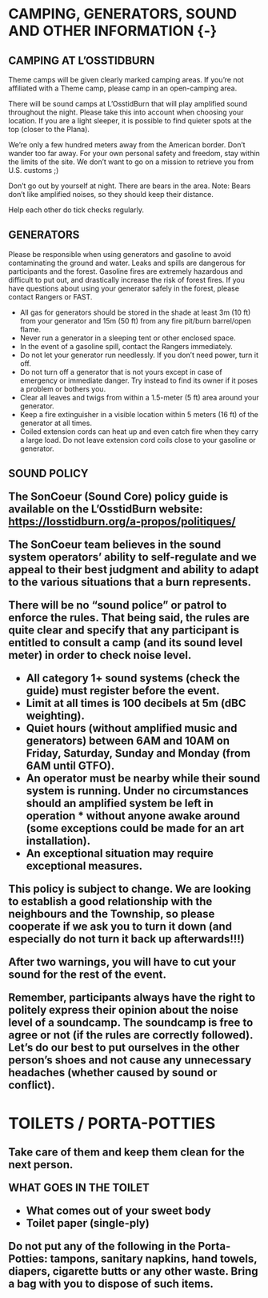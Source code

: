# CAMPING, GENERATORS, SOUND AND OTHER INFORMATION {-}

<h2><span>CAMPING AT L’OSSTIDBURN</span></h2> 


Theme camps will be given clearly marked camping areas. If you’re not affiliated with a Theme camp, please camp in an open-camping area.

There will be sound camps at L’OsstidBurn that will play amplified sound throughout the night. Please take this into account when choosing your location. If you are a light sleeper, it is possible to find quieter spots at the top (closer to the Plana).

We’re only a few hundred meters away from the American border. Don’t wander too far away. For your own personal safety and freedom, stay within the limits of the site. We don’t want to go on a mission to retrieve you from U.S. customs ;)

Don’t go out by yourself at night. There are bears in the area. Note: Bears don’t like amplified noises, so they should keep their distance.

Help each other do tick checks regularly.



<h2><span> GENERATORS </span></h2>


Please be responsible when using generators and gasoline to avoid contaminating the ground and water. Leaks and spills are dangerous for participants and the forest. Gasoline fires are extremely hazardous and difficult to put out, and drastically increase the risk of forest fires. If you have questions about using your generator safely in the forest, please contact Rangers or FAST.

* All gas for generators should be stored in the shade at least 3m (10 ft) from your generator and 15m (50 ft) from any fire pit/burn barrel/open flame.  
* Never run a generator in a sleeping tent or other enclosed space.
* In the event of a gasoline spill, contact the Rangers immediately.
* Do not let your generator run needlessly. If you don’t need power, turn it off.
* Do not turn off a generator that is not yours except in case of emergency or immediate danger. Try instead to find its owner if it poses a problem or bothers you.
* Clear all leaves and twigs from within a 1.5-meter (5 ft) area around your generator.
* Keep a fire extinguisher in a visible location within 5 meters (16 ft) of the generator at all times. 
* Coiled extension cords can heat up and even catch fire when they carry a large load. Do not leave extension cord coils close to your gasoline or generator.



<h2><span> SOUND POLICY 

The SonCoeur (Sound Core) policy guide is available on the L’OsstidBurn website:
https://losstidburn.org/a-propos/politiques/ 

The SonCoeur team believes in the sound system operators’ ability to self-regulate and we appeal to their best judgment and ability to adapt to the various situations that a burn represents.

There will be no “sound police” or patrol to enforce the rules. That being said, the rules are quite clear and specify that any participant is entitled to consult a camp (and its sound level meter) in order to check noise level.
 

* All category 1+ sound systems (check the guide) must register before the event.
* Limit at all times is 100 decibels at 5m (dBC weighting).
* Quiet hours (without amplified music and generators) between 6AM and 10AM on Friday, Saturday, Sunday and Monday (from 6AM until GTFO).
* An operator must be nearby while their sound system is running. Under no circumstances should an amplified system be left in operation * without anyone awake around (some exceptions could be made for an art installation).
* An exceptional situation may require exceptional measures.


This policy is subject to change. We are looking to establish a good relationship with the neighbours and the Township, so please cooperate if we ask you to turn it down (and especially do not turn it back up afterwards!!!)

After two warnings, you will have to cut your sound for the rest of the event.

Remember, participants always have the right to politely express their opinion about the noise level of a soundcamp. The soundcamp is free to agree or not (if the rules are correctly followed). Let’s do our best to put ourselves in the other person’s shoes and not cause any unnecessary headaches (whether caused by sound or conflict).

<h2><span> TOILETS / PORTA-POTTIES </span></h2>  

Take care of them and keep them clean for the next person. 

**WHAT GOES IN THE TOILET**

* What comes out of your sweet body 
* Toilet paper (single-ply)


Do not put any of the following in the Porta-Potties: tampons, sanitary napkins, hand towels, diapers, cigarette butts or any other waste. Bring a bag with you to dispose of such items.
